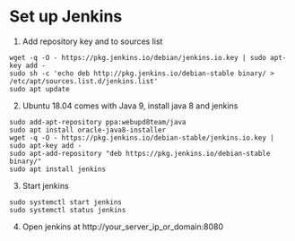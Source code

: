 # Set up Jenkins

1. Add repository key and to sources list
```
wget -q -O - https://pkg.jenkins.io/debian/jenkins.io.key | sudo apt-key add -
sudo sh -c 'echo deb http://pkg.jenkins.io/debian-stable binary/ > /etc/apt/sources.list.d/jenkins.list'
sudo apt update
```
2. Ubuntu 18.04 comes with Java 9, install java 8 and jenkins
```
sudo add-apt-repository ppa:webupd8team/java
sudo apt install oracle-java8-installer
wget -q -O - https://pkg.jenkins.io/debian-stable/jenkins.io.key | sudo apt-key add -
sudo apt-add-repository "deb https://pkg.jenkins.io/debian-stable binary/"
sudo apt install jenkins
```
3. Start jenkins
```
sudo systemctl start jenkins
sudo systemctl status jenkins
```
4. Open jenkins at http://your_server_ip_or_domain:8080

